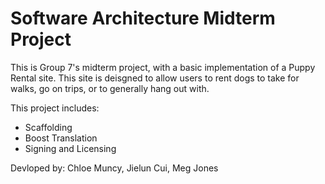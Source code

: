 # Software Architecture Midterm Project

This is Group 7's midterm project, with a basic implementation of a Puppy Rental site. This site is deisgned to allow users to rent dogs 
to take for walks, go on trips, or to generally hang out with. 

This project includes:
* Scaffolding 
* Boost Translation
* Signing and Licensing 


Devloped by: Chloe Muncy, Jielun Cui, Meg Jones
